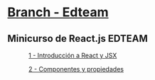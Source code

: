 
<!--
README.md branch edteam 1.0.0
Minicurso de React.js (1) - Introducción a React y JSX 
-->
<h1>
    <a href="https://github.com/eacevedof/prj_reactjs/tree/edteam">Branch - Edteam</a>
</h1>

<h2>
    Minicurso de React.js EDTEAM
</h2>
<ul>
    <ol>    
        <a href="https://www.youtube.com/watch?v=4gAAiOKOwio">1 - Introducción a React y JSX</a>
    </ol>
    <ol>
        <a href="https://www.youtube.com/watch?v=ld8pG4RPAeI">2 - Componentes y propiedades</a>        
    </ol>
</ul>
